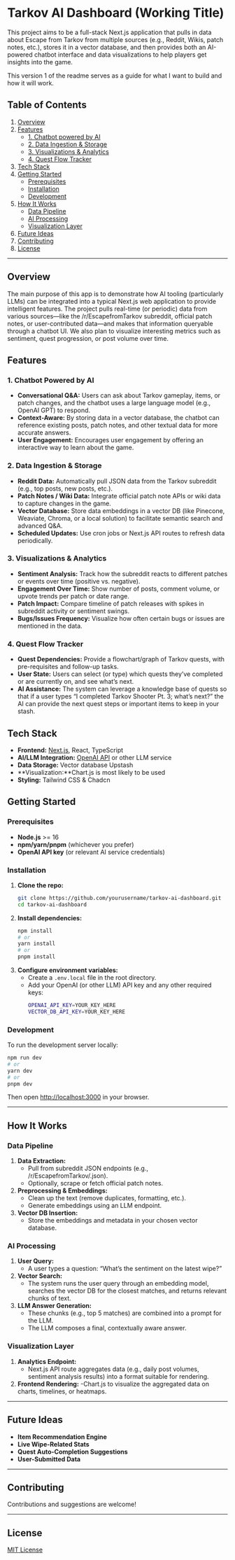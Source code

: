 # Tarkov AI Dashboard (Working Title)

This project aims to be a full-stack Next.js application that pulls in data about Escape from Tarkov from multiple sources (e.g., Reddit, Wikis, patch notes, etc.), stores it in a vector database, and then provides both an AI-powered chatbot interface and data visualizations to help players get insights into the game.

This version 1 of the readme serves as a guide for what I want to build and how it will work.

## Table of Contents

1. [Overview](#overview)
2. [Features](#features)
   - [1. Chatbot powered by AI](#1-chatbot-powered-by-ai)
   - [2. Data Ingestion & Storage](#2-data-ingestion--storage)
   - [3. Visualizations & Analytics](#3-visualizations--analytics)
   - [4. Quest Flow Tracker](#4-quest-flow-tracker)
3. [Tech Stack](#tech-stack)
4. [Getting Started](#getting-started)
   - [Prerequisites](#prerequisites)
   - [Installation](#installation)
   - [Development](#development)
5. [How It Works](#how-it-works)
   - [Data Pipeline](#data-pipeline)
   - [AI Processing](#ai-processing)
   - [Visualization Layer](#visualization-layer)
6. [Future Ideas](#future-ideas)
7. [Contributing](#contributing)
8. [License](#license)

---

## Overview

The main purpose of this app is to demonstrate how AI tooling (particularly LLMs) can be integrated into a typical Next.js web application to provide intelligent features. The project pulls real-time (or periodic) data from various sources—like the /r/EscapefromTarkov subreddit, official patch notes, or user-contributed data—and makes that information queryable through a chatbot UI. We also plan to visualize interesting metrics such as sentiment, quest progression, or post volume over time.

## Features

### 1. Chatbot Powered by AI

- **Conversational Q&A:** Users can ask about Tarkov gameplay, items, or patch changes, and the chatbot uses a large language model (e.g., OpenAI GPT) to respond.
- **Context-Aware:** By storing data in a vector database, the chatbot can reference existing posts, patch notes, and other textual data for more accurate answers.
- **User Engagement:** Encourages user engagement by offering an interactive way to learn about the game.

### 2. Data Ingestion & Storage

- **Reddit Data:** Automatically pull JSON data from the Tarkov subreddit (e.g., top posts, new posts, etc.).
- **Patch Notes / Wiki Data:** Integrate official patch note APIs or wiki data to capture changes in the game.
- **Vector Database:** Store data embeddings in a vector DB (like Pinecone, Weaviate, Chroma, or a local solution) to facilitate semantic search and advanced Q&A.
- **Scheduled Updates:** Use cron jobs or Next.js API routes to refresh data periodically.

### 3. Visualizations & Analytics

- **Sentiment Analysis:** Track how the subreddit reacts to different patches or events over time (positive vs. negative).
- **Engagement Over Time:** Show number of posts, comment volume, or upvote trends per patch or date range.
- **Patch Impact:** Compare timeline of patch releases with spikes in subreddit activity or sentiment swings.
- **Bugs/Issues Frequency:** Visualize how often certain bugs or issues are mentioned in the data.

### 4. Quest Flow Tracker

- **Quest Dependencies:** Provide a flowchart/graph of Tarkov quests, with pre-requisites and follow-up tasks.
- **User State:** Users can select (or type) which quests they’ve completed or are currently on, and see what’s next.
- **AI Assistance:** The system can leverage a knowledge base of quests so that if a user types “I completed Tarkov Shooter Pt. 3; what’s next?” the AI can provide the next quest steps or important items to keep in your stash.

## Tech Stack

- **Frontend:** [Next.js](https://nextjs.org), React, TypeScript
- **AI/LLM Integration:** [OpenAI API](https://platform.openai.com/docs/introduction) or other LLM service
- **Data Storage:** Vector database Upstash
- **Visualization:**Chart.js is most likely to be used
- **Styling:** Tailwind CSS & Chadcn

## Getting Started

### Prerequisites

- **Node.js** >= 16
- **npm/yarn/pnpm** (whichever you prefer)
- **OpenAI API key** (or relevant AI service credentials)

### Installation

1. **Clone the repo:**
   ```bash
   git clone https://github.com/yourusername/tarkov-ai-dashboard.git
   cd tarkov-ai-dashboard
   ```
2. **Install dependencies:**
   ```bash
   npm install
   # or
   yarn install
   # or
   pnpm install
   ```
3. **Configure environment variables:**
   - Create a `.env.local` file in the root directory.
   - Add your OpenAI (or other LLM) API key and any other required keys:
     ```bash
     OPENAI_API_KEY=YOUR_KEY_HERE
     VECTOR_DB_API_KEY=YOUR_KEY_HERE
     ```

### Development

To run the development server locally:

```bash
npm run dev
# or
yarn dev
# or
pnpm dev
```

Then open [http://localhost:3000](http://localhost:3000) in your browser.

---

## How It Works

### Data Pipeline

1. **Data Extraction:**
   - Pull from subreddit JSON endpoints (e.g., /r/EscapefromTarkov/.json).
   - Optionally, scrape or fetch official patch notes.
2. **Preprocessing & Embeddings:**
   - Clean up the text (remove duplicates, formatting, etc.).
   - Generate embeddings using an LLM endpoint.
3. **Vector DB Insertion:**
   - Store the embeddings and metadata in your chosen vector database.

### AI Processing

1. **User Query:**
   - A user types a question: “What’s the sentiment on the latest wipe?”
2. **Vector Search:**
   - The system runs the user query through an embedding model, searches the vector DB for the closest matches, and returns relevant chunks of text.
3. **LLM Answer Generation:**
   - These chunks (e.g., top 5 matches) are combined into a prompt for the LLM.
   - The LLM composes a final, contextually aware answer.

### Visualization Layer

1. **Analytics Endpoint:**
   - Next.js API route aggregates data (e.g., daily post volumes, sentiment analysis results) into a format suitable for rendering.
2. **Frontend Rendering:**
   -Chart.js to visualize the aggregated data on charts, timelines, or heatmaps.

---

## Future Ideas

- **Item Recommendation Engine**
- **Live Wipe-Related Stats**
- **Quest Auto-Completion Suggestions**
- **User-Submitted Data**

---

## Contributing

Contributions and suggestions are welcome!

---

## License

[MIT License](LICENSE)
